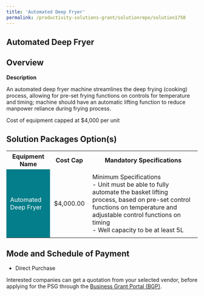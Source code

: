 ```yaml
---
title: 'Automated Deep Fryer'
permalink: /productivity-solutions-grant/solutionrepo/solution1758
---
```


## Automated Deep Fryer

## Overview

**Description**

An automated deep fryer machine streamlines the deep frying (cooking) process, allowing for pre-set frying functions on controls for temperature and timing; machine should have an automatic lifting function to reduce manpower reliance during frying process.

Cost of equipment capped at $4,000 per unit 


## Solution Packages Option(s)

<table>
<tr>
<th><b>Equipment Name</b></th>
<th><b>Cost Cap</b></th>
<th><b>Mandatory Specifications</b></th>
</tr>
<tr>
<td style='padding: 10px; background-color: #037E8A; color: #FFFFFF;'>Automated Deep Fryer</td>
<td style='padding: 10px;'>$4,000.00</td>
<td style='padding: 10px;'>Minimum Specifications <br>- Unit must be able to fully automate the basket lifting process, based on pre-set control functions on temperature and adjustable control functions on timing<br>- Well capacity to be at least 5L<br></td>
</tr>
</table>

## Mode and Schedule of Payment

 - Direct Purchase

Interested companies can get a quotation from your selected vendor, before applying for the PSG through the <a href='https://www.businessgrants.gov.sg/' target='_blank' rel='noopener'>Business Grant Portal (BGP)</a>.

<script src="/jquery/resize-tables.js"></script>

